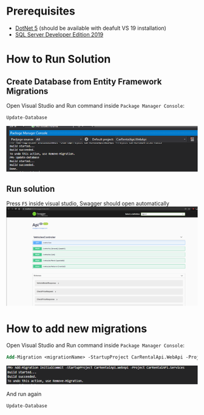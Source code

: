 # Prerequisites
 - [DotNet 5](https://dotnet.microsoft.com/en-us/download/dotnet/5.0) (should be available with deafult VS 19 installation)
 - [SQL Server Developer Edition 2019](https://go.microsoft.com/fwlink/?linkid=866662)

 # How to Run Solution
 ## Create Database from Entity Framework Migrations
 Open Visual Studio and Run command inside `Package Manager Console`:
```ps
Update-Database
```
![UpdateDatabaseScreen](.resources/UpdateDatabase.png)

## Run solution
Press `F5` inside visual studio, Swagger should open automatically
![SwaggerScreen](.resources/Swagger.png)


# How to add new migrations
 Open Visual Studio and Run command inside `Package Manager Console`:
 ```ps
 Add-Migration <migrationName> -StartupProject CarRentalApi.WebApi -Project CarRentalAPi.Services
 ```
![MigrationScreen](.resources/Migration.png)

And run again 
```ps
Update-Database
```


